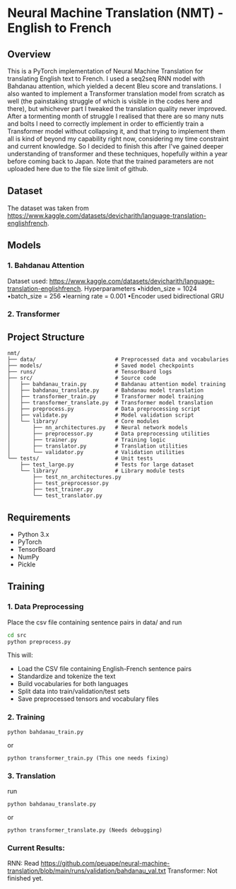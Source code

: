 # Neural Machine Translation (NMT) - English to French

## Overview
This is a PyTorch implementation of Neural Machine Translation for translating English text to French. I used a seq2seq RNN model with Bahdanau attention, which yielded a decent Bleu score and translations. I also wanted to implement a Transformer translation model from scratch as well (the painstaking struggle of which is visible in the codes here and there), but whichever part I tweaked the translation quality never improved. After a tormenting month of struggle I realised that there are so many nuts and bolts I need to correctly implement in order to efficiently train a Transformer model without collapsing it, and that trying to implement them all is kind of beyond my capability right now, considering my time constraint and current knowledge. So I decided to finish this after I've gained deeper understanding of transformer and these techniques, hopefully within a year before coming back to Japan. Note that the trained parameters are not uploaded here due to the file size limit of github.

## Dataset
The dataset was taken from https://www.kaggle.com/datasets/devicharith/language-translation-englishfrench. 

## Models
### 1. Bahdanau Attention

Dataset used: https://www.kaggle.com/datasets/devicharith/language-translation-englishfrench. 
Hyperparameters
•hidden_size = 1024  
•batch_size = 256
•learning rate = 0.001
•Encoder used bidirectional GRU

### 2. Transformer



## Project Structure

```
nmt/
├── data/                         # Preprocessed data and vocabularies
├── models/                       # Saved model checkpoints
├── runs/                         # TensorBoard logs
├── src/                          # Source code
│   ├── bahdanau_train.py         # Bahdanau attention model training
│   ├── bahdanau_translate.py     # Bahdanau model translation
│   ├── transformer_train.py      # Transformer model training
│   ├── transformer_translate.py  # Transformer model translation
│   ├── preprocess.py             # Data preprocessing script
│   ├── validate.py               # Model validation script
│   └── library/                  # Core modules
│       ├── nn_architectures.py   # Neural network models
│       ├── preprocessor.py       # Data preprocessing utilities
│       ├── trainer.py            # Training logic
│       ├── translator.py         # Translation utilities
│       └── validator.py          # Validation utilities
└── tests/                        # Unit tests
    ├── test_large.py             # Tests for large dataset
    └── library/                  # Library module tests
        ├── test_nn_architectures.py
        ├── test_preprocessor.py
        ├── test_trainer.py
        └── test_translator.py

```

## Requirements

- Python 3.x
- PyTorch
- TensorBoard
- NumPy
- Pickle

## Training

### 1. Data Preprocessing

Place the csv file containing sentence pairs in data/ and run

```bash
cd src
python preprocess.py
```

This will:
- Load the CSV file containing English-French sentence pairs
- Standardize and tokenize the text
- Build vocabularies for both languages
- Split data into train/validation/test sets
- Save preprocessed tensors and vocabulary files

### 2. Training
```
python bahdanau_train.py
```
or 
```
python transformer_train.py (This one needs fixing)
```

### 3. Translation
run
```
python bahdanau_translate.py
```
or 
```
python transformer_translate.py (Needs debugging)
```

### Current Results:
RNN: Read https://github.com/peuape/neural-machine-translation/blob/main/runs/validation/bahdanau_val.txt
Transformer: Not finished yet.

